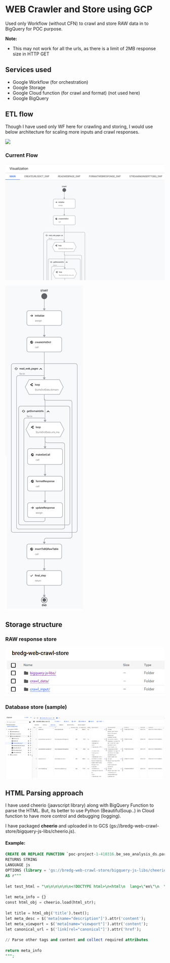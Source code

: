 # WEB Crawler and Store using GCP

Used only Workflow (without CFN) to crawl and store RAW data in to BigQuery for POC purpose.

**Note:** 
- This may not work for all the urls, as there is a limit of 2MB response size in HTTP GET


## Services used
- Google Workflow (for orchestration)
- Google Storage
- Google Cloud function (for crawl and format) (not used here)
- Google BigQuery


## ETL flow

Though I have used only WF here for crawling and storing, I would use below architecture for scaling more inputs and crawl responses.

![](./docs/bredg-crawl-orchestration-and-store.png)


### Current Flow

![](./docs/workflow-visualization-with-swfs.png)

![](./docs/workflow-without-cfn.png)


## Storage structure

### RAW response store

![](./docs/storage-structure.png)

### Database store (sample)

![](./docs/bigquery-store.png)


## HTML Parsing approach

I have used cheerio (jaavscript library) along with BigQuery Function to parse the HTML.
But, its better to use Python (BeautifulSoup..) in Cloud function to have more control and debugging (logging).

I have packaged **cheerio** and uploaded in to GCS (gs://bredg-web-crawl-store/bigquery-js-libs/cheerio.js).

#### Example:

```sql
CREATE OR REPLACE FUNCTION `poc-project-1-410316.be_seo_analysis_ds.parse_html_fn`(html_str STRING)
RETURNS STRING
LANGUAGE js
OPTIONS (library = 'gs://bredg-web-crawl-store/bigquery-js-libs/cheerio.js')
AS r"""

let test_html = "\n\n\n\n\n\n<!DOCTYPE html>\n<html\n  lang=\"en\"\n  \n  \n  data-a11y-animated-images=\"system\" data-a11y-link-underlines=\"true\"\n  >\n\n\n\n\n  <head>\n<meta charset=\"utf-8\"><title>GitHub: Let’s build from here · GitHub</title><meta name=\"description\" content=\"GitHub is where over 100 million developers shape the future of software, together.\"></head>\n\n  <body><div id=\"js-global-screen-reader-notice-assertive\" class=\"sr-only\" aria-live=\"assertive\" aria-atomic=\"true\">test content</div>\n  </body>\n</html>"

let meta_info = {}
const html_obj = cheerio.load(html_str);

let title = html_obj('title').text();
let meta_desc = $('meta[name="description"]').attr('content');
let meta_viewport = $('meta[name="viewport"]').attr('content');
let canonical_url = $('link[rel="canonical"]').attr('href');

// Parse other tags and content and collect required attributes

return meta_info
""";
```

